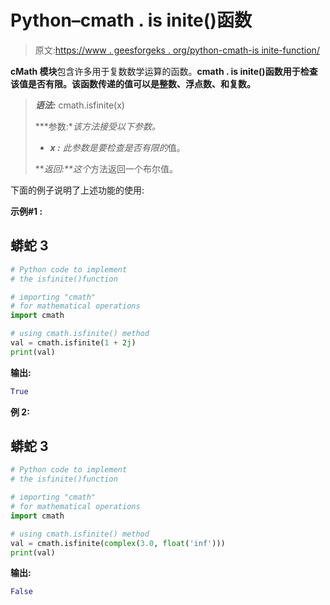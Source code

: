 # Python–cmath . is inite()函数

> 原文:[https://www . geesforgeks . org/python-cmath-is inite-function/](https://www.geeksforgeeks.org/python-cmath-isfinite-function/)

**cMath 模块**包含许多用于复数数学运算的函数。**cmath . is inite()**函数用于检查该值是否有限。该函数传递的值可以是**整数、浮点数、**和**复数。**

> ***语法:*** cmath.isfinite(x)
> 
> ***参数:**该方法接受以下参数。*
> 
> *   ***x :** 此参数是要检查是否有限的*值。
> 
> ***返回:**这个*方法返回一个布尔值。

下面的例子说明了上述功能的使用:

**示例#1 :**

## 蟒蛇 3

```py
# Python code to implement
# the isfinite()function

# importing "cmath"
# for mathematical operations  
import cmath 

# using cmath.isfinite() method 
val = cmath.isfinite(1 + 2j) 
print(val)
```

**输出:**

```py
True

```

**例 2:**

## 蟒蛇 3

```py
# Python code to implement
# the isfinite()function

# importing "cmath"
# for mathematical operations  
import cmath 

# using cmath.isfinite() method 
val = cmath.isfinite(complex(3.0, float('inf')))
print(val)
```

**输出:**

```py
False

```